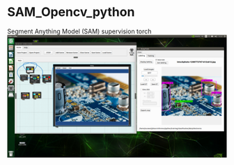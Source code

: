 # SAM_Opencv_python

 Segment Anything Model (SAM)
 supervision
 torch
![alt text](https://github.com/SurawutSukkum/Python_SQL_MQTT_SOCKET/blob/main/Screenshot%20from%202022-04-20%2016-52-49.png?raw=true)
